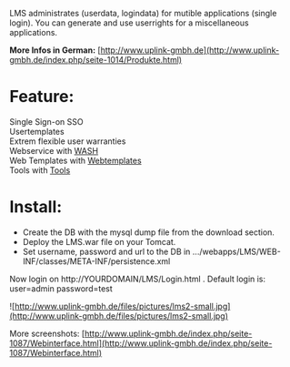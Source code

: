 LMS administrates (userdata, logindata) for mutible applications (single login). You can generate and use userrights for a miscellaneous applications.

**More Infos in German:** [http://www.uplink-gmbh.de](http://www.uplink-gmbh.de/index.php/seite-1014/Produkte.html)

# Feature: #
Single Sign-on SSO <br />
Usertemplates <br />
Extrem flexible user warranties <br />
Webservice with [WASH](http://code.google.com/p/wash-com/) <br />
Web Templates with [Webtemplates](http://code.google.com/p/webtemplates-for-java/) <br />
Tools with [Tools](http://code.google.com/p/nice-tools/)<br />

# Install: #
  * Create the DB with the mysql dump file from the download section.
  * Deploy the LMS.war file on your Tomcat.
  * Set username, password and url to the DB in .../webapps/LMS/WEB-INF/classes/META-INF/persistence.xml

Now login on http://YOURDOMAIN/LMS/Login.html . Default login is: user=admin password=test

![http://www.uplink-gmbh.de/files/pictures/lms2-small.jpg](http://www.uplink-gmbh.de/files/pictures/lms2-small.jpg)

More screenshots: [http://www.uplink-gmbh.de/index.php/seite-1087/Webinterface.html](http://www.uplink-gmbh.de/index.php/seite-1087/Webinterface.html)